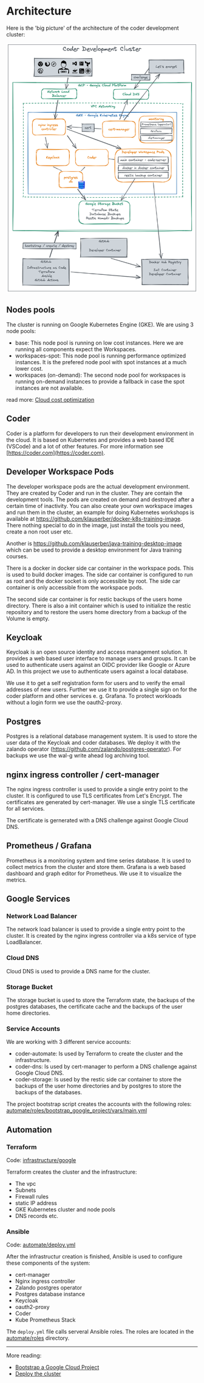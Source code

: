 # Architecture

Here is the 'big picture' of the architecture of the coder development cluster:

![](Architecture.excalidraw.png)

## Nodes pools

The cluster is running on Google Kubernetes Engine (GKE). We are using 3 node pools:

* base: This node pool is running on low cost instances. Here we are running all components expect the Workspaces.
* workspaces-spot: This node pool is running performance optimized instances. It is the prefered node pool with spot instances at a much lower cost.
* workspaces (on-demand): The second node pool for workspaces is running on-demand instances to provide a fallback in case the spot instances are not available.

read more: [Cloud cost optimization](docs/cloud_cost_optimization.md)

## Coder

Coder is a platform for developers to run their development environment in the cloud. It is based on Kubernetes and provides a web based IDE (VSCode) and a lot of other features. For more information see [https://coder.com](https://coder.com).

## Developer Workspace Pods

The developer workspace pods are the actual development environment. They are created by Coder and run in the cluster. They are contain the development tools. The pods are created on demand and destroyed after a certain time of inactivity. You can also create your own workspace images and run them in the cluster, an example for doing Kubernetes workshops is available at https://github.com/klauserber/docker-k8s-training-image. There nothing special to do in the image, just install the tools you need, create a non root user etc.

Another is https://github.com/klauserber/java-training-desktop-image which can be used to provide a desktop environment for Java training courses.

There is a docker in docker side car container in the workspace pods. This is used to build docker images. The side car container is configured to run as root and the docker socket is only accessible by root. The side car container is only accessible from the workspace pods.

The second side car container is for restic backups of the users home directory. There is also a init container which is used to initialize the restic repository and to restore the users home directory from a backup of the Volume is empty.

## Keycloak

Keycloak is an open source identity and access management solution. It provides a web based user interface to manage users and groups. It can be used to authenticate users against an OIDC provider like Google or Azure AD. In this project we use to authenticate users against a local database.

We use it to get a self registration form for users and to verify the email addresses of new users. Further we use it to provide a single sign on for the coder platform and other services e. g. Grafana. To protect workloads without a login form we use the oauth2-proxy.

## Postgres

Postgres is a relational database management system. It is used to store the user data of the Keycloak and coder databases. We deploy it with the zalando operator (https://github.com/zalando/postgres-operator). For backups we use the wal-g write ahead log archiving tool.

## nginx ingress controller / cert-manager

The nginx ingress controller is used to provide a single entry point to the cluster. It is configured to use TLS certificates from Let's Encrypt. The certificates are generated by cert-manager. We use a single TLS certificate for all services.

The certificate is gernerated with a DNS challenge against Google Cloud DNS.

## Prometheus / Grafana

Prometheus is a monitoring system and time series database. It is used to collect metrics from the cluster and store them. Grafana is a web based dashboard and graph editor for Prometheus. We use it to visualize the metrics.

## Google Services

### Network Load Balancer

The network load balancer is used to provide a single entry point to the cluster. It is created by the nginx ingress controller via a k8s service of type LoadBalancer.

### Cloud DNS

Cloud DNS is used to provide a DNS name for the cluster.

### Storage Bucket

The storage bucket is used to store the Terraform state, the backups of the postgres databases, the certificate cache and the backups of the user home directories.

### Service Accounts

We are working with 3 different service accounts:

* coder-automate: Is used by Terraform to create the cluster and the infrastructure.
* coder-dns: Is used by cert-manager to perform a DNS challenge against Google Cloud DNS.
* coder-storage: Is used by the restic side car container to store the backups of the user home directories and by postgres to store the backups of the databases.

The project bootstrap script creates the accounts with the following roles: [automate/roles/bootstrap_google_project/vars/main.yml](../automate/roles/bootstrap_google_project/vars/main.yml)

## Automation

### Terraform

Code: [infrastructure/google](../infrastructure/google/)

Terraform creates the cluster and the infrastructure:

* The vpc
* Subnets
* Firewall rules
* static IP address
* GKE Kubernetes cluster and node pools
* DNS records etc.

### Ansible

Code: [automate/deploy.yml](../automate/deploy.yml)

After the infrastructur creation is finished, Ansible is used to configure these components of the system:

* cert-manager
* Nginx ingress controller
* Zalando postgres operator
* Postgres database instance
* Keycloak
* oauth2-proxy
* Coder
* Kube Prometheus Stack

The `deploy.yml` file calls serveral Ansible roles. The roles are located in the [automate/roles](../automate/roles/) directory.

---

More reading:

* [Bootstrap a Google Cloud Project](bootstrap.md)
* [Deploy the cluster](deploy.md)